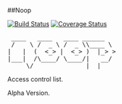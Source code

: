 ##Noop

[![Build Status](https://travis-ci.org/g-alonso/Noop.svg?branch=master)](https://travis-ci.org/g-alonso/Noop)
[![Coverage Status](https://coveralls.io/repos/g-alonso/Noop/badge.svg?branch=master)](https://coveralls.io/r/g-alonso/Noop?branch=master)

<pre>
 ____   ____   ____ ______
 /    \ /  _ \ /  _ \\____ \
|   |  (  <_> |  <_> )  |_> >
|___|  /\____/ \____/|   __/
     \/              |__|
</pre>

Access control list.

Alpha Version.
